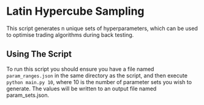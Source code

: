 # Latin Hypercube Sampling

This script generates n unique sets of hyperparameters, which can be used to optimise trading algorithms during back testing.

## Using The Script

To run this script you should ensure you have a file named `param_ranges.json` in the same directory as the script, and then execute `python main.py 10`, where 10 is the number of parameter sets you wish to generate. The values will be written to an output file named param_sets.json.